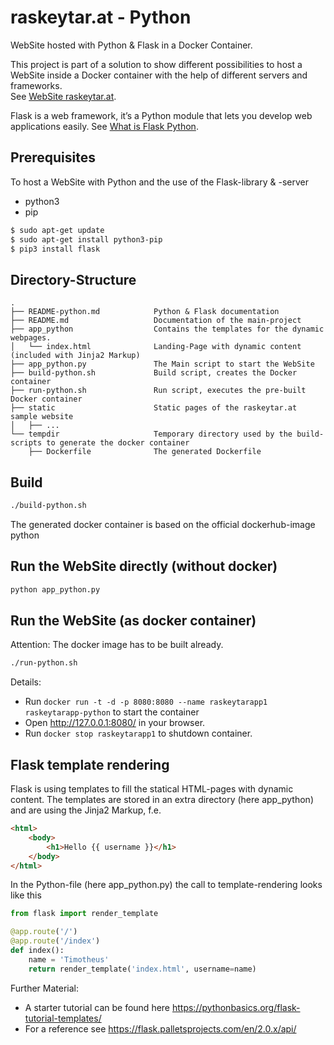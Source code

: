 # raskeytar.at - Python

WebSite hosted with Python & Flask in a Docker Container.

This project is part of a solution to show different possibilities to host a WebSite inside a Docker container 
with the help of different servers and frameworks.  
See [WebSite raskeytar.at](README.md).

Flask is a web framework, it’s a Python module that lets you develop web applications easily.
See [What is Flask Python](https://pythonbasics.org/what-is-flask-python/).

## Prerequisites

To host a WebSite with Python and the use of the Flask-library & -server
- python3
- pip

```bash
$ sudo apt-get update
$ sudo apt-get install python3-pip
$ pip3 install flask
```

## Directory-Structure
```
.
├── README-python.md            Python & Flask documentation
├── README.md                   Documentation of the main-project
├── app_python                  Contains the templates for the dynamic webpages.
│   └── index.html              Landing-Page with dynamic content (included with Jinja2 Markup)
├── app_python.py               The Main script to start the WebSite
├── build-python.sh             Build script, creates the Docker container
├── run-python.sh               Run script, executes the pre-built Docker container
├── static                      Static pages of the raskeytar.at sample website
│   ├── ... 
└── tempdir                     Temporary directory used by the build-scripts to generate the docker container
    ├── Dockerfile              The generated Dockerfile
```

## Build
```bash
./build-python.sh
```
The generated docker container is based on the official dockerhub-image python

## Run the WebSite directly (without docker)
```bash
python app_python.py
```

## Run the WebSite (as docker container)
Attention: The docker image has to be built already.
```bash
./run-python.sh
```

Details:
- Run ```docker run -t -d -p 8080:8080 --name raskeytarapp1 raskeytarapp-python``` to start the container
- Open http://127.0.0.1:8080/ in your browser.
- Run ```docker stop raskeytarapp1``` to shutdown container.

## Flask template rendering
Flask is using templates to fill the statical HTML-pages with dynamic content. 
The templates are stored in an extra directory (here app_python) and are using the Jinja2 Markup, f.e.
```html
<html>
    <body>
        <h1>Hello {{ username }}</h1>
    </body>
</html>
```

In the Python-file (here app_python.py) the call to template-rendering looks like this
```Python
from flask import render_template

@app.route('/')
@app.route('/index')
def index():
    name = 'Timotheus'
    return render_template('index.html', username=name)
```

Further Material:
- A starter tutorial can be found here https://pythonbasics.org/flask-tutorial-templates/
- For a reference see https://flask.palletsprojects.com/en/2.0.x/api/